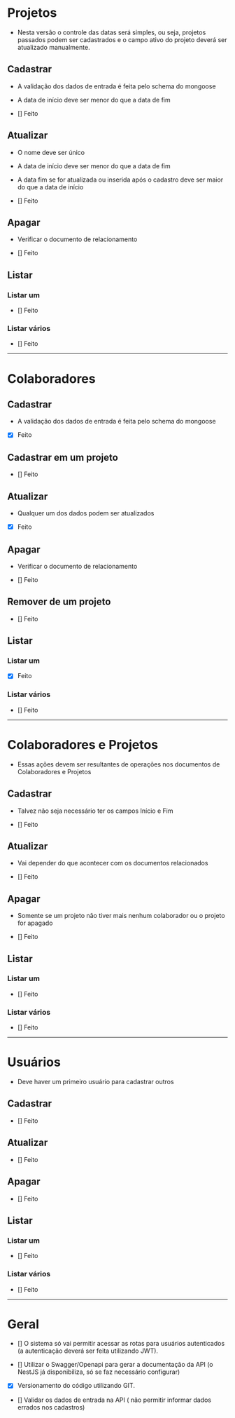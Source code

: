 # Projetos

- Nesta versão o controle das datas será simples, ou seja, projetos passados podem ser cadastrados e o campo ativo do projeto deverá ser atualizado manualmente.

## Cadastrar

- A validação dos dados de entrada é feita pelo schema do mongoose

- A data de início deve ser menor do que a data de fim

- [] Feito

## Atualizar

- O nome deve ser único
- A data de início deve ser menor do que a data de fim
- A data fim se for atualizada ou inserida após o cadastro deve ser maior do que a data de início 

- [] Feito

## Apagar

- Verificar o documento de relacionamento

- [] Feito

## Listar

### Listar um

- [] Feito

### Listar vários

- [] Feito

---

# Colaboradores

## Cadastrar

- A validação dos dados de entrada é feita pelo schema do mongoose

- [x] Feito

## Cadastrar em um projeto

- [] Feito

## Atualizar

- Qualquer um dos dados podem ser atualizados

- [x] Feito

## Apagar

- Verificar o documento de relacionamento 

- [] Feito

## Remover de um projeto

- [] Feito

## Listar

### Listar um

- [x] Feito

### Listar vários

- [] Feito


---

# Colaboradores e Projetos

- Essas ações devem ser resultantes de operações nos documentos de Colaboradores e Projetos

## Cadastrar

- Talvez não seja necessário ter os campos Início e Fim

- [] Feito

## Atualizar

- Vai depender do que acontecer com os documentos relacionados

- [] Feito

## Apagar

- Somente se um projeto não tiver mais nenhum colaborador ou o projeto for apagado

- [] Feito

## Listar

### Listar um

- [] Feito

### Listar vários

- [] Feito

---

# Usuários

- Deve haver um primeiro usuário para cadastrar outros

## Cadastrar

- [] Feito

## Atualizar

- [] Feito

## Apagar

- [] Feito

## Listar

### Listar um

- [] Feito

### Listar vários

- [] Feito

---

# Geral

- [] O sistema só vai permitir acessar as rotas para usuários autenticados (a autenticação deverá ser feita utilizando JWT).

- [] Utilizar o Swagger/Openapi para gerar a documentação da API (o NestJS já disponibiliza, só se faz necessário configurar)

- [x] Versionamento do código utilizando GIT.

- [] Validar os dados de entrada na API ( não permitir informar dados errados nos cadastros)